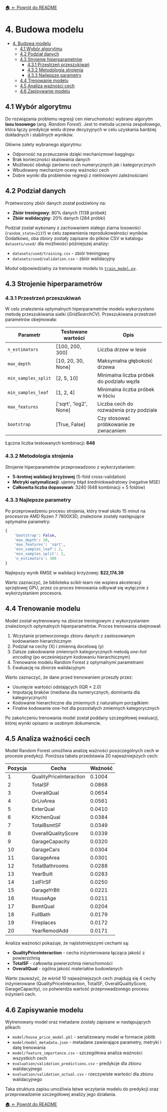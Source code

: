 
[🏠 ← Powrót do README](../README.md)

# 4. Budowa modelu

- [4. Budowa modelu](#4-budowa-modelu)
  - [4.1 Wybór algorytmu](#41-wybór-algorytmu)
  - [4.2 Podział danych](#42-podział-danych)
  - [4.3 Strojenie hiperparametrów](#43-strojenie-hiperparametrów)
    - [4.3.1 Przestrzeń przeszukiwań](#431-przestrzeń-przeszukiwań)
    - [4.3.2 Metodologia strojenia](#432-metodologia-strojenia)
    - [4.3.3 Najlepsze parametry](#433-najlepsze-parametry)
  - [4.4 Trenowanie modelu](#44-trenowanie-modelu)
  - [4.5 Analiza ważności cech](#45-analiza-ważności-cech)
  - [4.6 Zapisywanie modelu](#46-zapisywanie-modelu)

## 4.1 Wybór algorytmu

Do rozwiązania problemu regresji cen nieruchomości wybrano algorytm **lasu losowego** (ang. *Random Forest*). Jest to metoda uczenia zespołowego, która łączy predykcje wielu drzew decyzyjnych w celu uzyskania bardziej dokładnych i stabilnych wyników.

Główne zalety wybranego algorytmu:
- Odporność na przeuczenie dzięki mechanizmowi baggingu
- Brak konieczności skalowania danych
- Możliwość obsługi zarówno cech numerycznych jak i kategorycznych
- Wbudowany mechanizm oceny ważności cech
- Dobre wyniki dla problemów regresji z nieliniowymi zależnościami

## 4.2 Podział danych

Przetworzony zbiór danych został podzielony na:
- **Zbiór treningowy**: 80% danych (1138 próbek)
- **Zbiór walidacyjny**: 20% danych (284 próbki)

Podział został wykonany z zachowaniem stałego ziarna losowości (`random_state=2137`) w celu zapewnienia reprodukowalności wyników. Dodatkowo, oba zbiory zostały zapisane do plików CSV w katalogu `datasets/used/` dla możliwości późniejszej analizy:
- `datasets/used/training.csv` - zbiór treningowy
- `datasets/used/validation.csv` - zbiór walidacyjny

Moduł odpowiedzialny za trenowanie modelu to [`train_model.py`](/src/models/train_model.py).

## 4.3 Strojenie hiperparametrów

### 4.3.1 Przestrzeń przeszukiwań

W celu znalezienia optymalnych hiperparametrów modelu wykorzystano metodę przeszukiwania siatki (*GridSearchCV*). Przeszukiwana przestrzeń parametrów obejmowała:

| Parametr | Testowane wartości | Opis |
|----------|-------------------|------|
| `n_estimators` | [100, 200, 300] | Liczba drzew w lesie |
| `max_depth` | [10, 20, 30, None] | Maksymalna głębokość drzewa |
| `min_samples_split` | [2, 5, 10] | Minimalna liczba próbek do podziału węzła |
| `min_samples_leaf` | [1, 2, 4] | Minimalna liczba próbek w liściu |
| `max_features` | ['sqrt', 'log2', None] | Liczba cech do rozważenia przy podziale |
| `bootstrap` | [True, False] | Czy stosować próbkowanie ze zwracaniem |

Łączna liczba testowanych kombinacji: **648**

### 4.3.2 Metodologia strojenia

Strojenie hiperparametrów przeprowadzono z wykorzystaniem:
- **5-krotnej walidacji krzyżowej** (5-fold cross-validation)
- **Metryki optymalizacji**: ujemny błąd średniokwadratowy (negative MSE)
- **Całkowita liczba dopasowań**: 3240 (648 kombinacji × 5 foldów)

### 4.3.3 Najlepsze parametry

Po przeprowadzeniu procesu strojenia, który trwał około 15 minut na procesorze AMD Ryzen 7 7800X3D, znalezione zostały następujące optymalne parametry:

```python
{
    'bootstrap': False,
    'max_depth': 20,
    'max_features': 'sqrt',
    'min_samples_leaf': 2,
    'min_samples_split': 2,
    'n_estimators': 300
}
```

Najlepszy wynik RMSE w walidacji krzyżowej: **$22,174.39**

Warto zaznaczyć, że biblioteka scikit-learn nie wspiera akceleracji sprzętowej GPU, przez co proces trenowania odbywał się wyłącznie z wykorzystaniem procesora.

## 4.4 Trenowanie modelu

Model został wytrenowany na zbiorze treningowym z wykorzystaniem znalezionych optymalnych hiperparametrów. Proces trenowania obejmował:
1. Wczytanie przetworzonego zbioru danych z zastosowanym kodowaniem hierarchicznym
2. Podział na cechy (X) i zmienną docelową (y)
3. Dalsze zakodowanie zmiennych kategorycznych metodą *one-hot encoding* (po wcześniejszym kodowaniu hierarchicznym)
4. Trenowanie modelu Random Forest z optymalnymi parametrami
5. Ewaluację na zbiorze walidacyjnym

Warto zaznaczyć, że dane przed trenowaniem przeszły przez:
- Usunięcie wartości odstających (IQR × 2.0)
- Imputację braków (mediana dla numerycznych, dominanta dla kategorycznych)
- Kodowanie hierarchiczne dla zmiennych z naturalnym porządkiem
- Finalne kodowanie one-hot dla pozostałych zmiennych kategorycznych

Po zakończeniu trenowania model został poddany szczegółowej ewaluacji, której wyniki opisano w osobnym dokumencie.

## 4.5 Analiza ważności cech

Model Random Forest umożliwia analizę ważności poszczególnych cech w procesie predykcji. Poniższa tabela przedstawia 20 najważniejszych cech:

| Pozycja | Cecha | Ważność |
|---------|-------|---------|
| 1 | QualityPriceInteraction | 0.1004 |
| 2 | TotalSF | 0.0868 |
| 3 | OverallQual | 0.0654 |
| 4 | GrLivArea | 0.0561 |
| 5 | ExterQual | 0.0410 |
| 6 | KitchenQual | 0.0384 |
| 7 | TotalBsmtSF | 0.0349 |
| 8 | OverallQualityScore | 0.0339 |
| 9 | GarageCapacity | 0.0320 |
| 10 | GarageCars | 0.0304 |
| 11 | GarageArea | 0.0301 |
| 12 | TotalBathrooms | 0.0288 |
| 13 | YearBuilt | 0.0283 |
| 14 | 1stFlrSF | 0.0250 |
| 15 | GarageYrBlt | 0.0221 |
| 16 | HouseAge | 0.0211 |
| 17 | BsmtQual | 0.0204 |
| 18 | FullBath | 0.0179 |
| 19 | Fireplaces | 0.0172 |
| 20 | YearRemodAdd | 0.0171 |

Analiza ważności pokazuje, że najistotniejszymi cechami są:
- **QualityPriceInteraction** - cecha inżynierowana łącząca jakość z powierzchnią
- **TotalSF** - całkowita powierzchnia nieruchomości
- **OverallQual** - ogólna jakość materiałów budowlanych

Warto zauważyć, że wśród 10 najważniejszych cech znajdują się 4 cechy inżynierowane (QualityPriceInteraction, TotalSF, OverallQualityScore, GarageCapacity), co potwierdza wartość przeprowadzonego procesu inżynierii cech.

## 4.6 Zapisywanie modelu

Wytrenowany model oraz metadane zostały zapisane w następujących plikach:
- `model/house_price_model.pkl` - serializowany model w formacie joblib
- `model/model_metadata.json` - metadane zawierające parametry, metryki i datę trenowania
- `model/feature_importance.csv` - szczegółowa analiza ważności wszystkich cech
- `evaluation/validation_predictions.csv` - predykcje dla zbioru walidacyjnego
- `evaluation/validation_actual.csv` - rzeczywiste wartości dla zbioru walidacyjnego

Taka struktura zapisu umożliwia łatwe wczytanie modelu do predykcji oraz przeprowadzenie szczegółowej analizy jego działania.

[🏠 ← Powrót do README](../README.md)
